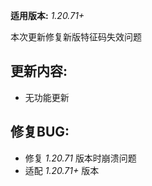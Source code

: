 ﻿**适用版本:** *1.20.71+*

本次更新修复新版特征码失效问题

## 更新内容:
- 无功能更新

## 修复BUG:
<!-- - 无修复的BUG -->
- 修复 *1.20.71* 版本时崩溃问题
- 适配 *1.20.71+* 版本